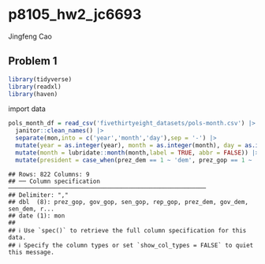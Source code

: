 p8105_hw2_jc6693
================
Jingfeng Cao

## Problem 1

``` r
library(tidyverse)
library(readxl)
library(haven)
```

import data

``` r
pols_month_df = read_csv('fivethirtyeight_datasets/pols-month.csv') |>
  janitor::clean_names() |>
  separate(mon,into = c('year','month','day'),sep = '-') |>
  mutate(year = as.integer(year), month = as.integer(month), day = as.integer(day)) |>
  mutate(month = lubridate::month(month,label = TRUE, abbr = FALSE)) |>
  mutate(president = case_when(prez_dem == 1 ~ 'dem', prez_gop == 1 ~ 'gop'))
```

    ## Rows: 822 Columns: 9
    ## ── Column specification ────────────────────────────────────────────────────────
    ## Delimiter: ","
    ## dbl  (8): prez_gop, gov_gop, sen_gop, rep_gop, prez_dem, gov_dem, sen_dem, r...
    ## date (1): mon
    ## 
    ## ℹ Use `spec()` to retrieve the full column specification for this data.
    ## ℹ Specify the column types or set `show_col_types = FALSE` to quiet this message.
